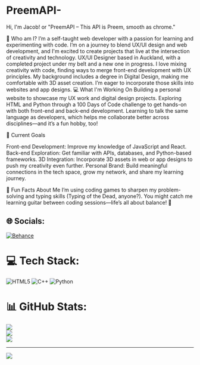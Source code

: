 # PreemAPI-
Hi, I'm Jacob!
or "PreemAPI – This API is Preem, smooth as chrome."

👾 Who am I?
I’m a self-taught web developer with a passion for learning and experimenting with code. I’m on a journey to blend UX/UI design and web development, and I'm excited to create projects that live at the intersection of creativity and technology.
UX/UI Designer based in Auckland, with a completed project under my belt and a new one in progress.
I love mixing creativity with code, finding ways to merge front-end development with UX principles.
My background includes a degree in Digital Design, making me comfortable with 3D asset creation. I’m eager to incorporate those skills into websites and app designs.
💻 What I'm Working On
Building a personal website to showcase my UX work and digital design projects.
Exploring HTML and Python through a 100 Days of Code challenge to get hands-on with both front-end and back-end development.
Learning to talk the same language as developers, which helps me collaborate better across disciplines—and it’s a fun hobby, too!

🎯 Current Goals

Front-end Development: Improve my knowledge of JavaScript and React.
Back-end Exploration: Get familiar with APIs, databases, and Python-based frameworks.
3D Integration: Incorporate 3D assets in web or app designs to push my creativity even further.
Personal Brand: Build meaningful connections in the tech space, grow my network, and share my learning journey.

🚀 Fun Facts About Me
I’m using coding games to sharpen my problem-solving and typing skills (Typing of the Dead, anyone?).
You might catch me learning guitar between coding sessions—life’s all about balance! 🎸

## 🌐 Socials:
[![Behance](https://img.shields.io/badge/Behance-1769ff?logo=behance&logoColor=white)](https://behance.net/https://www.behance.net/jacobrankin2) 

# 💻 Tech Stack:
![HTML5](https://img.shields.io/badge/html5-%23E34F26.svg?style=for-the-badge&logo=html5&logoColor=white) ![C++](https://img.shields.io/badge/c++-%2300599C.svg?style=for-the-badge&logo=c%2B%2B&logoColor=white) ![Python](https://img.shields.io/badge/python-3670A0?style=for-the-badge&logo=python&logoColor=ffdd54)
# 📊 GitHub Stats:
![](https://github-readme-stats.vercel.app/api?username=Jacobuxdesignproject&theme=dracula&hide_border=true&include_all_commits=true&count_private=false)<br/>
![](https://github-readme-streak-stats.herokuapp.com/?user=Jacobuxdesignproject&theme=dracula&hide_border=true)<br/>
![](https://github-readme-stats.vercel.app/api/top-langs/?username=Jacobuxdesignproject&theme=dracula&hide_border=true&include_all_commits=true&count_private=false&layout=compact)

---
[![](https://visitcount.itsvg.in/api?id=Jacobuxdesignproject&icon=0&color=0)](https://visitcount.itsvg.in)

<!-- Proudly created with GPRM ( https://gprm.itsvg.in ) -->
